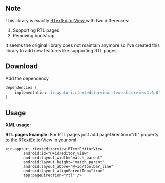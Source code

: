 
Note
------
This library is exactly <a href="https://github.com/jkennethcarino/rtexteditorview"> RTextEditorView </a> with two differences:
1. Supporting RTL pages
2. Removing bootstrap

It seems the original library does not maintain anymore so I've created this library to add new features like supporting RTL pages

Download
------
Add the dependency

```groovy
dependencies {
    implementation 'ir.appturi.rtexteditorview:rtexteditorview:1.0.0'
}
```

Usage
------

**XML usage:**

**RTL pages Example:**
For RTL pages just add pageDirection="rtl" property to the RTextEditorView in your xml
```
<ir.appturi.rtexteditorview.RTextEditorView
        android:id="@+id/editor_view"
        android:layout_width="match_parent"
        android:layout_height="match_parent"
        android:layout_above="@+id/toolbar_line"
        android:layout_alignParentTop="true"
        app:pageDirection="rtl" />
```
